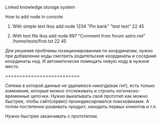 Linked knowledge storage system


How to add node in console:

1. With simple text
    lkss add node 1234 "Pin bank" "test text" 22 45

2. With text file
    lkss add node 897 "Comment from forum astro.net" /home/texts/first.txt 22 45

Для решения проблемы позиционированния по координатам, нужно при добавлении ноды смотреть родительские координаты и соседние координаты нод.
И автоматически помещать новую ноду в нужное место.

==========================

Ситема в которой данные не удалаяюся никогда(как гит), есть только изменения, которые можно отслеживать и строить логическо-временные цепочки.
Нужно выкатывать свой прототип как можно быстрее, чтобы сайт(сервис) проиндексировался поисковиками.
А потом постепенно развивать продукт, находить первых клиентов и т.п.

Нужно быстрее заканчивать с прототипом.
